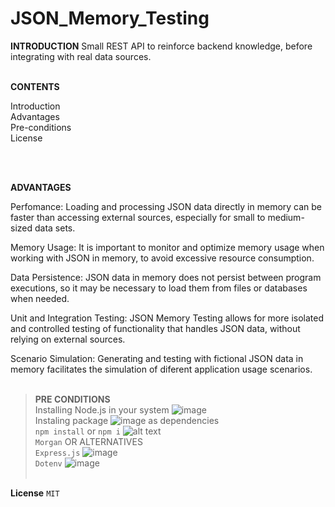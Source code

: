 # JSON_Memory_Testing

**INTRODUCTION**
Small REST API to reinforce backend knowledge, before integrating with real data sources.
</br>
</br>

**CONTENTS**

Introduction </br>
Advantages  </br>
Pre-conditions </br>
License </br>

</br>
</br>

**ADVANTAGES**

Perfomance: 
Loading and processing JSON data directly in memory can be faster than accessing external sources, especially for small to medium-sized data sets.

Memory Usage: 
It is important to monitor and optimize memory usage when working with JSON in memory, to avoid excessive resource consumption.

Data Persistence:
JSON data in memory does not persist between program executions, so it may be necessary to load them from files or databases when needed.

Unit and Integration Testing:
JSON Memory Testing allows for more isolated and controlled testing of functionality that handles JSON data, without relying on external sources.

Scenario Simulation:
Generating and testing with fictional JSON data in memory facilitates the simulation of diferent application usage scenarios.
</br>
</br>

> **PRE CONDITIONS** </br>
Installing Node.js in your system ![image](https://github.com/DontStopPrograming/JSON_Memory_Testing/assets/101149872/c0c941c3-a5e7-47cd-97f8-0a2127bdcd7d) </br>
Instaling package ![image](https://github.com/DontStopPrograming/JSON_Memory_Testing/assets/101149872/ae6303e2-5f97-4332-9175-486c41c2bb92) as dependencies </br>
  `npm install` or `npm i` ![alt text](image-1.png) </br>
 `Morgan` OR ALTERNATIVES </br>
  `Express.js` ![image](https://github.com/DontStopPrograming/JSON_Memory_Testing/assets/101149872/5fbf1759-e142-4348-b37f-ff1c4a901c24)</br>
  `Dotenv` ![image](https://github.com/DontStopPrograming/JSON_Memory_Testing/assets/101149872/1eaebc08-b681-42c7-8587-6c044cb573b5)</br></br>
  

**License**
`MIT`

